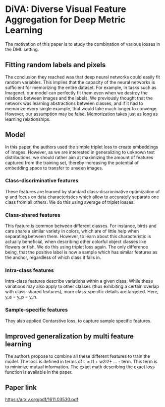 # DiVA: Diverse Visual Feature Aggregation for Deep Metric Learning

The motivation of this paper is to study the combination of various losses in the DML setting.

## Fitting random labels and pixels
The conclusion they reached was that deep neural networks could easily fit random variables. This implies that the capacity of the neural networks is sufficient for memorizing the entire dataset. For example, In tasks such as Imagenet, our model can perfectly fit them even when we destroy the relations between images and the labels. We previously thought that the network was learning abstractions between classes, and if it had to memorize every single example, that would take much longer to converge. However, our assumption may be false. Memorization takes just as long as learning relationships.

## Model

In this paper, the authors used the simple triplet loss to create embeddings of images. However, as we are interested in generalizing to unknown test distributions, we should rather aim at maximizing the amount of features captured from the training set, thereby increasing the potential of embedding space to transfer to unseen images.

### Class-discriminative features

These features are learned by standard class-discriminative optimization of φ and focus on data characteristics which allow to accurately separate one class from all others. We do this using average of triplet losses.

### Class-shared features

This feature is common between different classes. For instance, birds and cars share a similar variety in colors, which are of little help when separating between them. However, to learn about this characteristic is actually beneficial, when describing other colorful object classes like flowers or fish. We do this using triplet loss again. The only difference being, that the positive label is now a sample which has similar features as the anchor, regardless of which class it falls in.

### Intra-class features

Intra-class features describe variations within a given class. While these variations may also apply to other classes (thus exhibiting a certain overlap with class-shared features), more class-specific details are targeted. Here, y_a = y_p = y_n.

### Sample-specific features

They also applied Contarstive loss, to capture sample specific features.

## Improved generalization by multi feature learning

The authors propose to combine all these different features to train the model. The loss is defined in terms of L = l1 + w2l2+ ... - term. This term is to minimize mutual information. The exact math describing the exact loss function is available in the paper.

## Paper link

https://arxiv.org/pdf/1611.03530.pdf
